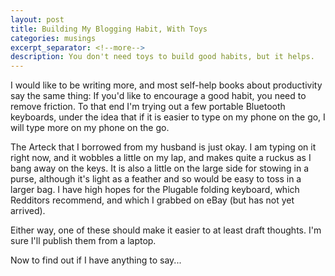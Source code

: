 ```yaml
---
layout: post
title: Building My Blogging Habit, With Toys
categories: musings
excerpt_separator: <!--more-->
description: You don't need toys to build good habits, but it helps.
---
```


I would like to be writing more, and most self-help books about productivity say the same thing: If you'd like to encourage a good habit, you need to remove friction.
To that end I'm trying out a few portable Bluetooth keyboards, under the idea that if it is easier to type on my phone on the go, I will type more on my phone on the go.

The Arteck that I borrowed from my husband is just okay. I am typing on it right now, and it wobbles a little on my lap, and makes quite a ruckus as I bang away on the keys. It is also a little on the large side for stowing in a purse, although it's light as a feather and so would be easy to toss in a larger bag. I have high hopes for the Plugable folding keyboard, which Redditors recommend, and which I grabbed on eBay (but has not yet arrived).

Either way, one of these should make it easier to at least draft thoughts. I'm sure I'll publish them from a laptop.

Now to find out if I have anything to say...